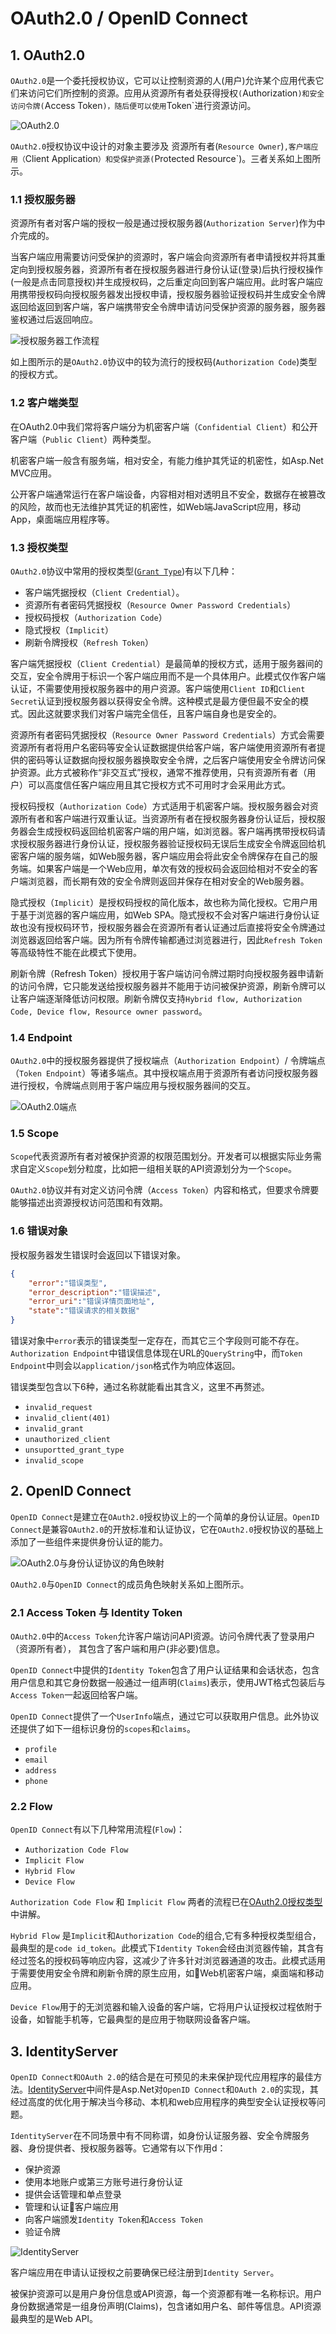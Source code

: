 # OAuth2.0 / OpenID Connect

## 1. OAuth2.0
`OAuth2.0`是一个委托授权协议，它可以让控制资源的人(用户)允许某个应用代表它们来访问它们所控制的资源。应用从资源所有者处获得授权`(`Authorization`)和安全访问令牌(`Access Token`)，随后便可以使用`Token`进行资源访问。

![OAuth2.0](https://i.loli.net/2021/04/07/uZNBSAokXK3mQrM.jpg)

`OAuth2.0`授权协议中设计的对象主要涉及 资源所有者(`Resource Owner`)`,客户端应用（`Client Application`）和受保护资源(`Protected Resource`)。三者关系如上图所示。

### 1.1 授权服务器
资源所有者对客户端的授权一般是通过授权服务器(`Authorization Server`)作为中介完成的。

当客户端应用需要访问受保护的资源时，客户端会向资源所有者申请授权并将其重定向到授权服务器，资源所有者在授权服务器进行身份认证(登录)后执行授权操作(一般是点击同意授权)并生成授权码，之后重定向回到客户端应用。此时客户端应用携带授权码向授权服务器发出授权申请，授权服务器验证授权码并生成安全令牌返回给返回到客户端，客户端携带安全令牌申请访问受保护资源的服务器，服务器鉴权通过后返回响应。

![授权服务器工作流程](https://i.loli.net/2021/04/07/IFDMimE93XdtlTo.jpg)

如上图所示的是`OAuth2.0`协议中的较为流行的授权码(`Authorization Code`)类型的授权方式。

### 1.2 客户端类型
在OAuth2.0中我们常将客户端分为机密客户端（`Confidential Client`）和公开客户端（`Public Client`）两种类型。

机密客户端一般含有服务端，相对安全，有能力维护其凭证的机密性，如Asp.Net MVC应用。

公开客户端通常运行在客户端设备，内容相对相对透明且不安全，数据存在被篡改的风险，故而也无法维护其凭证的机密性，如Web端JavaScript应用，移动App，桌面端应用程序等。 

### 1.3 授权类型
`OAuth2.0`协议中常用的授权类型([`Grant Type`](http://docs.identityserver.io/en/release/topics/grant_types.html))有以下几种：
* 客户端凭据授权（`Client Credential`）。
* 资源所有者密码凭据授权（`Resource Owner Password Credentials`）
* 授权码授权（`Authorization Code`）
* 隐式授权（`Implicit`）
* 刷新令牌授权（`Refresh Token`）

客户端凭据授权（`Client Credential`）是最简单的授权方式，适用于服务器间的交互，安全令牌用于标识一个客户端应用而不是一个具体用户。此模式仅作客户端认证，不需要使用授权服务器中的用户资源。客户端使用`Client ID`和`Client Secret`认证到授权服务器以获得安全令牌。这种模式是最方便但最不安全的模式。因此这就要求我们对客户端完全信任，且客户端自身也是安全的。

资源所有者密码凭据授权（`Resource Owner Password Credentials`）方式会需要资源所有者将用户名密码等安全认证数据提供给客户端，客户端使用资源所有者提供的密码等认证数据向授权服务器换取安全令牌，之后客户端使用安全令牌访问保护资源。此方式被称作“非交互式”授权，通常不推荐使用，只有资源所有者（用户）可以高度信任客户端应用且其它授权方式不可用时才会采用此方式。

授权码授权（`Authorization Code`）方式适用于机密客户端。授权服务器会对资源所有者和客户端进行双重认证。当资源所有者在授权服务器身份认证后，授权服务器会生成授权码返回给机密客户端的用户端，如浏览器。客户端再携带授权码请求授权服务器进行身份认证，授权服务器验证授权码无误后生成安全令牌返回给机密客户端的服务端，如Web服务器，客户端应用会将此安全令牌保存在自己的服务端。如果客户端是一个Web应用，单次有效的授权码会返回给相对不安全的客户端浏览器，而长期有效的安全令牌则返回并保存在相对安全的Web服务器。

隐式授权（`Implicit`）是授权码授权的简化版本，故也称为简化授权。它用户用于基于浏览器的客户端应用，如Web SPA。隐式授权不会对客户端进行身份认证故也没有授权码环节，授权服务器会在资源所有者认证通过后直接将安全令牌通过浏览器返回给客户端。因为所有令牌传输都通过浏览器进行，因此`Refresh Token`等高级特性不能在此模式下使用。

刷新令牌（Refresh Token）授权用于客户端访问令牌过期时向授权服务器申请新的访问令牌，它只能发送给授权服务器并不能用于访问被保护资源，刷新令牌可以让客户端逐渐降低访问权限。刷新令牌仅支持`Hybrid flow, Authorization Code, Device flow, Resource owner password`。

### 1.4 Endpoint
`OAuth2.0`中的授权服务器提供了授权端点（`Authorization Endpoint`）/ 令牌端点（`Token Endpoint`）等诸多端点。其中授权端点用于资源所有者访问授权服务器进行授权，令牌端点则用于客户端应用与授权服务器间的交互。

![OAuth2.0端点](https://i.loli.net/2021/04/09/2ErmGgCVWqKUMNT.jpg)

### 1.5 Scope
`Scope`代表资源所有者对被保护资源的权限范围划分。开发者可以根据实际业务需求自定义`Scope`划分粒度，比如把一组相关联的API资源划分为一个`Scope`。

`OAuth2.0`协议并有对定义访问令牌（`Access Token`）内容和格式，但要求令牌要能够描述出资源授权访问范围和有效期。

### 1.6 错误对象
授权服务器发生错误时会返回以下错误对象。
```json
{
    "error":"错误类型",
    "error_description":"错误描述",
    "error_uri":"错误详情页面地址",
    "state":"错误请求的相关数据"
}
```
错误对象中`error`表示的错误类型一定存在，而其它三个字段则可能不存在。`Authorization Endpoint`中错误信息体现在URL的`QueryString`中，而`Token Endpoint`中则会以`application/json`格式作为响应体返回。

错误类型包含以下6种，通过名称就能看出其含义，这里不再赘述。
* `invalid_request`
* `invalid_client(401)`
* `invalid_grant`
* `unauthorized_client`
* `unsuportted_grant_type`
* `invalid_scope`

## 2. OpenID Connect
`OpenID Connect`是建立在`OAuth2.0`授权协议上的一个简单的身份认证层。`OpenID Connect`是兼容`OAuth2.0`的开放标准和认证协议，它在`OAuth2.0`授权协议的基础上添加了一些组件来提供身份认证的能力。

![OAuth2.0与身份认证协议的角色映射](https://i.loli.net/2021/04/16/TJ9M2RzIexNuSiy.png)

`OAuth2.0`与`OpenID Connect`的成员角色映射关系如上图所示。

### 2.1 Access Token 与 Identity Token
`OAuth2.0`中的`Access Token`允许客户端访问API资源。访问令牌代表了登录用户（资源所有者）， 其包含了客户端和用户(非必要)信息。

`OpenID Connect`中提供的`Identity Token`包含了用户认证结果和会话状态，包含用户信息和其它身份数据一般通过一组声明(`Claims`)表示，使用JWT格式包装后与`Access Token`一起返回给客户端。

`OpenID Connect`提供了一个`UserInfo`端点，通过它可以获取用户信息。此外协议还提供了如下一组标识身份的`scopes`和`claims`。
* `profile`
* `email`
* `address`
* `phone`
  
### 2.2 Flow
`OpenID Connect`有以下几种常用流程(`Flow`)：
* `Authorization Code Flow`
* `Implicit Flow`
* `Hybrid Flow` 
* `Device Flow`

`Authorization Code Flow` 和 `Implicit Flow` 两者的流程已在[OAuth2.0授权类型](#_1-3-授权类型)中讲解。

`Hybrid Flow` 是`Implicit`和`Authorization Code`的组合,它有多种授权类型组合，最典型的是`code id_token`。此模式下`Identity Token`会经由浏览器传输，其含有经过签名的授权码等响应内容，这减少了许多针对浏览器通道的攻击。此模式适用于需要使用安全令牌和刷新令牌的原生应用，如Web机密客户端，桌面端和移动应用。

`Device Flow`用于的无浏览器和输入设备的客户端，它将用户认证授权过程依附于设备，如智能手机等，它最典型的是应用于物联网设备客户端。

## 3. IdentityServer
`OpenID Connect和OAuth 2.0`的结合是在可预见的未来保护现代应用程序的最佳方法。[IdentityServer](https://identityserver4.readthedocs.io/en/latest/index.html)中间件是Asp.Net对`OpenID Connect`和`OAuth 2.0`的实现，其经过高度的优化用于解决当今移动、本机和web应用程序的典型安全认证授权等问题。

`IdentityServer`在不同场景中有不同称谓，如身份认证服务器、安全令牌服务器、身份提供者、授权服务器等。它通常有以下作用d：

* 保护资源
* 使用本地账户或第三方账号进行身份认证
* 提供会话管理和单点登录
* 管理和认证客户端应用
* 向客户端颁发`Identity Token`和`Access Token`
* 验证令牌

![IdentityServer](https://i.loli.net/2021/04/17/cohJnk7P5Furx9j.png)

客户端应用在申请认证授权之前要确保已经注册到`Identity Server`。

被保护资源可以是用户身份信息或API资源，每一个资源都有唯一名称标识。用户身份数据通常是一组身份声明(Claims)，包含诸如用户名、邮件等信息。API资源最典型的是Web API。